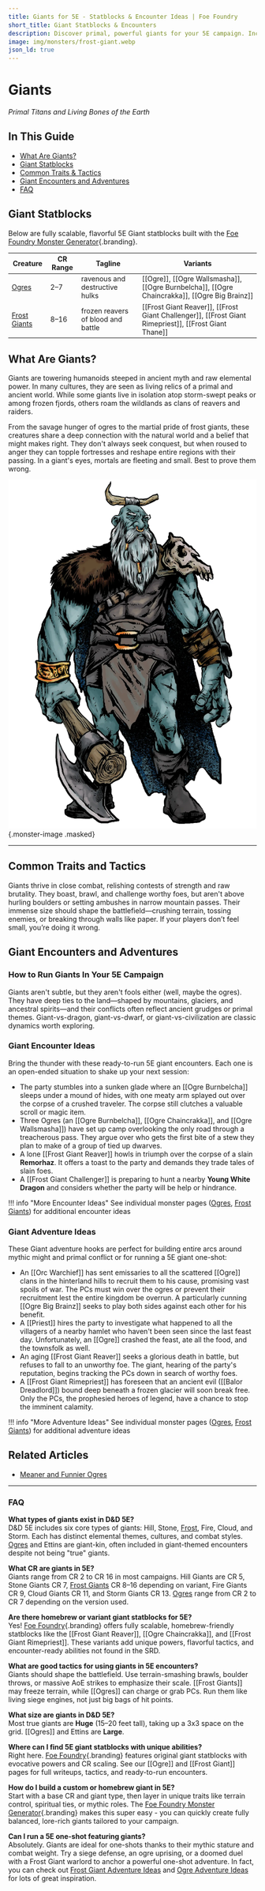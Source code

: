 ```yaml
---
title: Giants for 5E - Statblocks & Encounter Ideas | Foe Foundry
short_title: Giant Statblocks & Encounters
description: Discover primal, powerful giants for your 5E campaign. Includes custom Frost Giant and Ogre statblocks, unique powers, and encounter ideas to shake the very earth beneath your players' feet.
image: img/monsters/frost-giant.webp
json_ld: true
---
```


# Giants

*Primal Titans and Living Bones of the Earth*

## In This Guide

- [What Are Giants?](#what-are-giants)
- [Giant Statblocks](#giant-statblocks)
- [Common Traits & Tactics](#common-traits-and-tactics)
- [Giant Encounters and Adventures](#giant-encounters-and-adventures)
- [FAQ](#faq)

## Giant Statblocks

Below are fully scalable, flavorful 5E Giant statblocks built with the [Foe Foundry Monster Generator](../generate.md){.branding}.

| Creature | CR Range | Tagline                                    | Variants |
|----------|----------|--------------------------------------------|----------|
| [Ogres](../monsters/ogre.md)  | 2–7  | ravenous and destructive hulks         | [[Ogre]], [[Ogre Wallsmasha]], [[Ogre Burnbelcha]], [[Ogre Chaincrakka]], [[Ogre Big Brainz]] |
| [Frost Giants](../monsters/frost-giant.md) | 8–16 | frozen reavers of blood and battle     | [[Frost Giant Reaver]], [[Frost Giant Challenger]], [[Frost Giant Rimepriest]], [[Frost Giant Thane]]  |

## What Are Giants?

Giants are towering humanoids steeped in ancient myth and raw elemental power. In many cultures, they are seen as living relics of a primal and ancient world. While some giants live in isolation atop storm-swept peaks or among frozen fjords, others roam the wildlands as clans of reavers and raiders.

From the savage hunger of ogres to the martial pride of frost giants, these creatures share a deep connection with the natural world and a belief that might makes right. They don't always seek conquest, but when roused to anger they can topple fortresses and reshape entire regions with their passing. In a giant's eyes, mortals are fleeting and small. Best to prove them wrong.


![A 5E Frost Giant reaver carries a frozen axe](../img/monsters/frost-giant.webp){.monster-image .masked}

---

## Common Traits and Tactics

Giants thrive in close combat, relishing contests of strength and raw brutality. They boast, brawl, and challenge worthy foes, but aren't above hurling boulders or setting ambushes in narrow mountain passes. Their immense size should shape the battlefield—crushing terrain, tossing enemies, or breaking through walls like paper. If your players don’t feel small, you’re doing it wrong.

## Giant Encounters and Adventures

### How to Run Giants In Your 5E Campaign

Giants aren't subtle, but they aren't fools either (well, maybe the ogres). They have deep ties to the land—shaped by mountains, glaciers, and ancestral spirits—and their conflicts often reflect ancient grudges or primal themes. Giant-vs-dragon, giant-vs-dwarf, or giant-vs-civilization are classic dynamics worth exploring.

### Giant Encounter Ideas

Bring the thunder with these ready-to-run 5E giant encounters. Each one is an open-ended situation to shake up your next session:

- The party stumbles into a sunken glade where an [[Ogre Burnbelcha]] sleeps under a mound of hides, with one meaty arm splayed out over the corpse of a crushed traveler. The corpse still clutches a valuable scroll or magic item.
- Three Ogres (an [[Ogre Burnbelcha]], [[Ogre Chaincrakka]], and [[Ogre Wallsmasha]]) have set up camp overlooking the only road through a treacherous pass. They argue over who gets the first bite of a stew they plan to make of a group of tied up dwarves.
- A lone [[Frost Giant Reaver]] howls in triumph over the corpse of a slain **Remorhaz**. It offers a toast to the party and demands they trade tales of slain foes.
- A [[Frost Giant Challenger]] is preparing to hunt a nearby **Young White Dragon** and considers whether the party will be help or hindrance.

!!! info "More Encounter Ideas"
    See individual monster pages ([Ogres](../monsters/ogre.md), [Frost Giants](../monsters/frost-giant.md)) for additional encounter ideas

### Giant Adventure Ideas

These Giant adventure hooks are perfect for building entire arcs around mythic might and primal conflict or for running a 5E giant one-shot:

- An [[Orc Warchief]] has sent emissaries to all the scattered [[Ogre]] clans in the hinterland hills to recruit them to his cause, promising vast spoils of war. The PCs must win over the ogres or prevent their recruitment lest the entire kingdom be overrun. A particularly cunning [[Ogre Big Brainz]] seeks to play both sides against each other for his benefit.
- A [[Priest]] hires the party to investigate what happened to all the villagers of a nearby hamlet who haven't been seen since the last feast day. Unfortunately, an [[Ogre]] crashed the feast, ate all the food, and the townsfolk as well.
- An aging [[Frost Giant Reaver]] seeks a glorious death in battle, but refuses to fall to an unworthy foe. The giant, hearing of the party's reputation, begins tracking the PCs down in search of worthy foes.
- A [[Frost Giant Rimepriest]] has foreseen that an ancient evil ([[Balor Dreadlord]]) bound deep beneath a frozen glacier will soon break free. Only the PCs, the prophesied heroes of legend, have a chance to stop the imminent calamity.

!!! info "More Adventure Ideas"
    See individual monster pages ([Ogres](../monsters/ogre.md), [Frost Giants](../monsters/frost-giant.md)) for additional adventure ideas

## Related Articles

- [Meaner and Funnier Ogres](../blog/2025_06_08_ogres.md)

---

### FAQ

**What types of giants exist in D&D 5E?**  
D&D 5E includes six core types of giants: Hill, Stone, [Frost](../monsters/frost-giant.md), Fire, Cloud, and Storm. Each has distinct elemental themes, cultures, and combat styles. [Ogres](../monsters/ogre.md) and Ettins are giant-kin, often included in giant-themed encounters despite not being "true" giants.

**What CR are giants in 5E?**  
Giants range from CR 2 to CR 16 in most campaigns. Hill Giants are CR 5, Stone Giants CR 7, [Frost Giants](../monsters/frost-giant.md) CR 8–16 depending on variant, Fire Giants CR 9, Cloud Giants CR 11, and Storm Giants CR 13. [Ogres](../monsters/ogre.md) range from CR 2 to CR 7 depending on the version used.

**Are there homebrew or variant giant statblocks for 5E?**  
Yes! [Foe Foundry](../index.md){.branding} offers fully scalable, homebrew-friendly statblocks like the [[Frost Giant Reaver]], [[Ogre Chaincrakka]], and [[Frost Giant Rimepriest]]. These variants add unique powers, flavorful tactics, and encounter-ready abilities not found in the SRD.

**What are good tactics for using giants in 5E encounters?**  
Giants should shape the battlefield. Use terrain-smashing brawls, boulder throws, or massive AoE strikes to emphasize their scale. [[Frost Giants]] may freeze terrain, while [[Ogres]] can charge or grab PCs. Run them like living siege engines, not just big bags of hit points.

**What size are giants in D&D 5E?**  
Most true giants are **Huge** (15–20 feet tall), taking up a 3x3 space on the grid. [[Ogres]] and Ettins are **Large**.

**Where can I find 5E giant statblocks with unique abilities?**  
Right here. [Foe Foundry](../index.md){.branding} features original giant statblocks with evocative powers and CR scaling. See our [[Ogre]] and [[Frost Giant]] pages for full writeups, tactics, and ready-to-run encounters.

**How do I build a custom or homebrew giant in 5E?**  
Start with a base CR and giant type, then layer in unique traits like terrain control, spiritual ties, or mythic roles. The [Foe Foundry Monster Generator](../generate.md){.branding} makes this super easy - you can quickly create fully balanced, lore-rich giants tailored to your campaign.

**Can I run a 5E one-shot featuring giants?**  
Absolutely. Giants are ideal for one-shots thanks to their mythic stature and combat weight. Try a siege defense, an ogre uprising, or a doomed duel with a Frost Giant warlord to anchor a powerful one-shot adventure. In fact, you can check out [Frost Giant Adventure Ideas](../monsters/frost-giant.md#frost-giant-adventure-ideas) and [Ogre Adventure Ideas](../monsters/ogre.md#ogre-adventure-ideas) for lots of great inspiration.